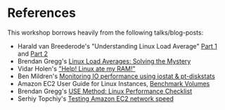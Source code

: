 # References

This workshop borrows heavily from the following talks/blog-posts:

- Harald van Breederode's "Understanding Linux Load Average" [Part 1](https://prutser.wordpress.com/2012/04/23/understanding-linux-load-average-part-1/) and [Part 2](https://prutser.wordpress.com/2012/05/05/understanding-linux-load-average-part-2/)
- Brendan Gregg's [Linux Load Averages: Solving the Mystery](http://www.brendangregg.com/blog/2017-08-08/linux-load-averages.html)
- Vidar Holen's  ["Help! Linux ate my RAM!"](http://www.linuxatemyram.com/play.html)
- Ben Mildren's [Monitoring IO performance using iostat & pt-diskstats](https://www.percona.com/live/mysql-conference-2013/sites/default/files/slides/Monitoring-Linux-IO.pdf)
- Amazon EC2 User Guide for Linux Instances, [Benchmark Volumes](http://docs.aws.amazon.com/AWSEC2/latest/UserGuide/benchmark_piops.html)
- Brendan Gregg's [USE Method: Linux Performance Checklist](http://www.brendangregg.com/USEmethod/use-linux.html)
- Serhiy Topchiy's [Testing Amazon EC2 network speed](http://epamcloud.blogspot.co.il/2013/03/testing-amazon-ec2-network-speed.html)
